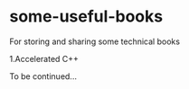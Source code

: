 # some-useful-books
For storing and sharing some technical books

1.Accelerated C++

To be continued...

